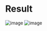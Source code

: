 # Result
![image](https://user-images.githubusercontent.com/52165649/167928120-f2733f20-2b68-448e-99ab-7f2c1099dae2.png)
![image](https://user-images.githubusercontent.com/52165649/167928156-3f26c28c-0719-4a6a-8eb1-20fce2e12a32.png)
